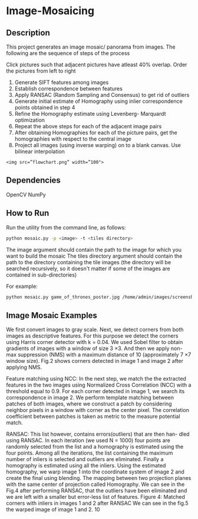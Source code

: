 # Image-Mosaicing

## Description 
This project generates an image mosaic/ panorama from images. The following are the sequence of steps of the process

Click pictures such that adjacent pictures have atleast 40% overlap. Order the pictures from left to right
1. Generate SIFT features among images
2. Establish correspondence between features
3. Apply RANSAC (Random Sampling and Consensus) to get rid of outliers
4. Generate initial estimate of Homography using inlier correspondence points obtained in step 4
5. Refine the Homography estimate using Levenberg- Marquardt optimization
6. Repeat the above steps for each of the adjacent image pairs 
7. After obtaining Homographies for each of the picture pairs, get the homographies with respect to the central image
8. Project all images (using inverse warping) on to a blank canvas. Use bilinear interpolation

```
<img src=”flowchart.png” width=”100">
```

## Dependencies
OpenCV
NumPy

## How to Run 

Run the utility from the command line, as follows:

```bash 
python mosaic.py -p <image> -t <tiles directory>
``` 
The image argument should contain the path to the image for which you want to build the mosaic
The tiles directory argument should contain the path to the directory containing the tile images (the directory will be searched recursively, so it doesn't matter if some of the images are contained in sub-directories)

For example:

```bash
python mosaic.py game_of_thrones_poster.jpg /home/admin/images/screenshots
```

## Image Mosaic Examples

We first convert images to gray scale. Next, we detect corners from both images as descriptive features. For this purpose we detect the corners using
Harris corner detector with k = 0.04. We used Sobel filter to obtain gradients of images with a window of size 3 ×3. And then we apply non-max
suppression (NMS) with a maximum distance of 10 (approximately 7 ×7 window size). Fig.2 shows corners detected in image 1 and image 2 after applying NMS.

Feature matching using NCC: In the next step, we match the the extracted features in the two images using Normalized Cross Correlation (NCC) with a threshold equal to 0.9. For each corner detected in image 1, we search its correspondence in image 2. We perform template matching between patches of both images, where we construct a patch by considering neighbor pixels in a window with corner as the center pixel. The correlation coefficient between patches is taken as metric to the measure potential match.


RANSAC: This list however, contains errors(outliers) that are then han-
dled using RANSAC. In each iteration (we used N = 1000) four points are
randomly selected from the list and a homography is estimated using the four
points. Among all the iterations, the list containing the maximum number
of inliers is selected and outliers are eliminated. Finally a homography is
estimated using all the inliers. Using the estimated homography, we warp
image 1 into the coordinate system of image 2 and create the final using
blending. The mapping between two projection planes with the same center of projection called Homography.
We can see in the Fig.4 after performing RANSAC, that the outliers have
been eliminated and we are left with a smaller but error-less list of features.
Figure 4: Matched corners with inliers in images 1 and 2 after RANSAC
We can see in the fig.5 the warped image of image 1 and 2.
10

